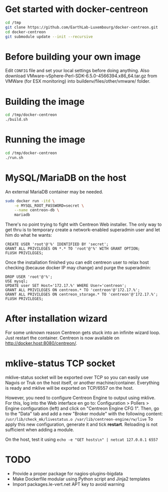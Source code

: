 # Get started with docker-centreon
```bash
cd /tmp
git clone https://github.com/EarthLab-Luxembourg/docker-centreon.git
cd docker-centreon
git submodule update --init --recursive
```

# Before building your own image

Edit `CONFIG` file and set your local settings before doing anything.
Also download VMware-vSphere-Perl-SDK-6.5.0-4566394.x86\_64.tar.gz from VMWare (for ESX monitoring) into buildenv/files/other/vmware/ folder.

# Building the image
```bash
cd /tmp/docker-centreon
./build.sh
```

# Running the image
```bash
cd /tmp/docker-centreon
./run.sh
```

# MySQL/MariaDB on the host
An external MariaDB container may be needed.
```bash
sudo docker run -itd \
    -e MYSQL_ROOT_PASSWORD=secret \
    --name centreon-db \
    mariadb
```

There's no point trying to fight with Centreon Web installer.
The only way to get thru is to temporary create a network-enabled superadmin user and let him do what he wants:
```
CREATE USER 'root'@'%' IDENTIFIED BY 'secret';
GRANT ALL PRIVILEGES ON *.* TO 'root'@'%' WITH GRANT OPTION;
FLUSH PRIVILEGES;
```

Once the installation finished you can edit centreon user to relax host checking (because docker IP may change) and purge the superadmin:
```
DROP USER 'root'@'%';
USE mysql;
UPDATE user SET Host='172.17.%' WHERE User='centreon';
GRANT ALL PRIVILEGES ON centreon.* TO 'centreon'@'172.17.%';
GRANT ALL PRIVILEGES ON centreon_storage.* TO 'centreon'@'172.17.%';
FLUSH PRIVILEGES;
```

# After installation wizard

For some unknown reason Centreon gets stuck into an infinite wizard loop. Just restart the container.
Centreon is now available on http://docker.host:8080/centreon/.

# mklive-status TCP socket

mklive-status socket will be exported over TCP so you can easily use Nagvis or Truk on the host itself, or another machine/container.
Everything is ready and mklive will be exported on TCP/6557 on the host.

However, you need to configure Centreon Engine to output using mklive.
For this, log into the Web interface en go to: Configuration > Pollers > Engine configuration (left) and click on "Centreon Engine CFG 1".
Then, go to the "Data" tab and add a new "Broker module" with the following content: `/usr/lib/check_mk/livestatus.o /var/lib/centreon-engine/rw/live`
To apply this new configuration, generate it and tick **restart**. Reloading is not sufficient when adding a module.

On the host, test it using `echo -e "GET hosts\n" | netcat 127.0.0.1 6557`

# TODO

* Provide a proper package for nagios-plugins-bigdata
* Make Dockerfile modular using Python script and Jinja2 templates
* Import packages.le-vert.net APT key to avoid warning
